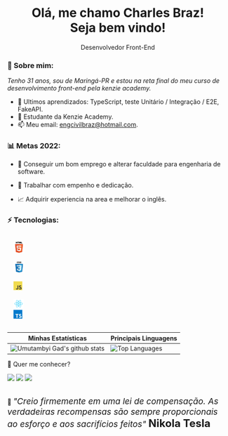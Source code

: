 <h1 align='center'>
  Olá, me chamo Charles Braz!
  <br/>
  Seja bem vindo!
</h1>

<p align='center'>
  Desenvolvedor Front-End
</p>

### 🌻 Sobre mim:

<p>
  <em>
    Tenho 31 anos, sou de Maringá-PR e estou na reta final do meu curso de desenvolvimento front-end pela kenzie academy.
  </em>
</p>

- 🌱 Ultimos aprendizados: TypeScript, teste Unitário / Integração / E2E, FakeAPI.
- 🚀 Estudante da Kenzie Academy.
- 📫 Meu email: engcivilbraz@hotmail.com.

### 📊 Metas 2022:

- 💼 Conseguir um bom emprego e alterar faculdade para engenharia de software.

- 🤝 Trabalhar com empenho e dedicação.

- 📈 Adquirir experiencia na area e melhorar o inglês.

### ⚡ Tecnologias:

<code>
  <img height="25" alt="html" src="https://raw.githubusercontent.com/github/explore/80688e429a7d4ef2fca1e82350fe8e3517d3494d/topics/html/html.png">
</code>
<code>
  <img height="25" alt="css" src="https://raw.githubusercontent.com/github/explore/80688e429a7d4ef2fca1e82350fe8e3517d3494d/topics/css/css.png">
</code>
<code>
  <img height="20" alt="javascript" src="https://raw.githubusercontent.com/github/explore/80688e429a7d4ef2fca1e82350fe8e3517d3494d/topics/javascript/javascript.png">
</code>
<code>
  <img height="22.5" alt="react" src="https://raw.githubusercontent.com/github/explore/80688e429a7d4ef2fca1e82350fe8e3517d3494d/topics/react/react.png"></code>
<code>
  <img height="20" alt="typescript" src="https://raw.githubusercontent.com/github/explore/80688e429a7d4ef2fca1e82350fe8e3517d3494d/topics/typescript/typescript.png">
</code>

|  |  |
| ------------- | ------------- |

| Minhas Estatísticas                                                                                                                                                            | Principais Linguagens                                                                                                                                                                     |
| ------------------------------------------------------------------------------------------------------------------------------------------------------------------------ | ---------------------------------------------------------------------------------------------------------------------------------------------------------------------------------- |
| ![Umutambyi Gad's github stats](https://github-readme-stats.vercel.app/api?username=devbraz&show_icons=true&include_all_commits=true&theme=buefy&hide_border=true) | ![Top Languages](https://github-readme-stats.vercel.app/api/top-langs/?username=devbraz&layout=compact&theme=buefy&hide_border=true) |

💬 Quer me conhecer?

<div>
  <a href="https://www.linkedin.com/in/charlesbraz" target="_blank"><img src="https://img.shields.io/badge/-LinkedIn-%230077B5?style=for-the-badge&logo=linkedin&logoColor=white" target="_blank"></a>
  <a href="https://api.whatsapp.com/send/?phone=%2B5544997239224&text&app_absent=0" target="_blank"><img src="https://img.shields.io/badge/WhatsApp-25D366?style=for-the-badge&logo=whatsapp&logoColor=white" target="_blank"></a>
  <a href = "mailto:engcivilbraz@hotmail.com"><img src="https://img.shields.io/badge/-Gmail-%23333?style=for-the-badge&logo=gmail&logoColor=white" target="_blank"></a>
</div>
<br>
<p>🧠 
  <spam style="text-align:'center';font-style:italic;font-size:1.2rem;font-weight:400;" align='center'>
    "Creio firmemente em uma lei de compensação. As verdadeiras recompensas são sempre proporcionais ao esforço e aos sacrifícios feitos"
  </spam>
  <spam style="text-align:'center';font-size:1.5rem;font-weight: bold;" align='center'>
    Nikola Tesla
  </spam>
</p>
